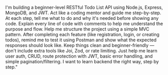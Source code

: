 I'm building a beginner-level RESTful Todo List API using Node.js, Express, MongoDB, and JWT. Act like a coding mentor and guide me step-by-step. At each step, tell me what to do and why it's needed before showing any code. Explain every line of code with comments to help me understand the purpose and flow. Help me structure the project using a simple MVC pattern. After completing each feature (like registration, login, or creating todos), remind me to test it using Postman and show what the expected responses should look like. Keep things clean and beginner-friendly — don't include extra tools like Joi, Zod, or rate limiting. Just help me learn user auth, CRUD, route protection with JWT, basic error handling, and simple pagination/filtering. I want to learn backend the right way, step by step."

